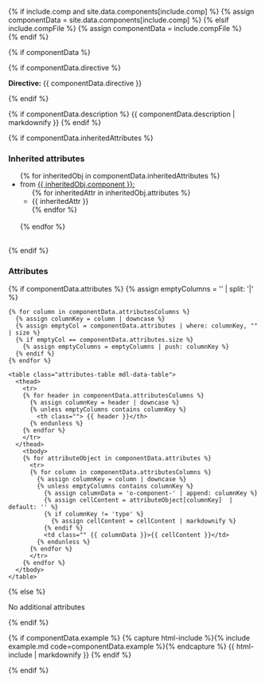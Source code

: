 {% if include.comp and site.data.components[include.comp] %}
  {% assign componentData = site.data.components[include.comp] %}
{% elsif include.compFile %}
  {% assign componentData = include.compFile %}     
{% endif %}


{% if componentData %} 

  {% if componentData.directive %} 
    <p><strong class="grey-color">Directive:</strong> {{ componentData.directive }}</p>
  {% endif %}

  {% if componentData.description %} 
    {{ componentData.description | markdownify }}
  {% endif %}

  {% if componentData.inheritedAttributes %} 
    <h3 class="grey-color">Inherited attributes</h3>
    <ul>
      {% for inheritedObj in componentData.inheritedAttributes %}
      <li>
        from <a href="{{ base_path }}/docs/components/{{inheritedObj.component}}.component/" rel="permalink">{{ inheritedObj.component }}:</a>
        <ul class="attributes-list">
          {% for inheritedAttr in inheritedObj.attributes %}
            <li> {{ inheritedAttr }} </li>
          {% endfor %}
        </ul>    
        {% endfor %}   
      </li>
    </ul>     
  {% endif %}

  <h3 class="grey-color">Attributes</h3>
  {% if componentData.attributes %}
    {% assign emptyColumns = '' | split: '|' %}   

    {% for column in componentData.attributesColumns %}    
      {% assign columnKey = column | downcase %}
      {% assign emptyCol = componentData.attributes | where: columnKey, "" | size %} 
      {% if emptyCol == componentData.attributes.size %}                    
        {% assign emptyColumns = emptyColumns | push: columnKey %}
      {% endif %}
    {% endfor %}

    <table class="attributes-table mdl-data-table">
      <thead>
        <tr>
        {% for header in componentData.attributesColumns %}
          {% assign columnKey = header | downcase %}
          {% unless emptyColumns contains columnKey %}
            <th class=""> {{ header }}</th>
          {% endunless %} 
        {% endfor %}
        </tr>
      </thead>
        <tbody>
        {% for attributeObject in componentData.attributes %}
          <tr>
          {% for column in componentData.attributesColumns %}
            {% assign columnKey = column | downcase %}
            {% unless emptyColumns contains columnKey %}
              {% assign columnData = 'o-component-' | append: columnKey %}          
              {% assign cellContent = attributeObject[columnKey]  | default: '' %}  
              {% if columnKey != 'type' %}
                {% assign cellContent = cellContent | markdownify %}  
              {% endif %}          
              <td class="" {{ columnData }}>{{ cellContent }}</td> 
            {% endunless %}                               
          {% endfor %}       
          </tr>
        {% endfor %}
      </tbody>
    </table> 
  {% else %}
    <p>No additional attributes</p>
  {% endif %}

  {% if componentData.example %}
    {% capture html-include %}{% include example.md code=componentData.example %}{% endcapture %}
    {{ html-include | markdownify }}
  {% endif %}
  
{% endif %}